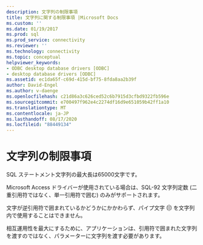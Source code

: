 ```yaml
---
description: 文字列の制限事項
title: 文字列に関する制限事項 |Microsoft Docs
ms.custom: ''
ms.date: 01/19/2017
ms.prod: sql
ms.prod_service: connectivity
ms.reviewer: ''
ms.technology: connectivity
ms.topic: conceptual
helpviewer_keywords:
- ODBC desktop database drivers [ODBC]
- desktop database drivers [ODBC]
ms.assetid: ec1da65f-c69d-415d-bf75-8fda8aa2b39f
author: David-Engel
ms.author: v-daenge
ms.openlocfilehash: c21d86a3c626ced52c6b7915d3cfbd9322fb596e
ms.sourcegitcommit: e700497f962e4c2274df16d9e651059b42ff1a10
ms.translationtype: MT
ms.contentlocale: ja-JP
ms.lasthandoff: 08/17/2020
ms.locfileid: "88449134"
---
```

# <a name="string-limitations"></a>文字列の制限事項
SQL ステートメント文字列の最大長は65000文字です。  
  
 Microsoft Access ドライバーが使用されている場合は、SQL-92 文字列定数 (二重引用符ではなく、単一引用符で囲む) のみがサポートされます。  
  
 文字が逆引用符で囲まれているかどうかにかかわらず、パイプ文字 (&#124;) を文字列内で使用することはできません。  
  
 相互運用性を最大にするために、アプリケーションは、引用符で囲まれた文字列を渡すのではなく、パラメーターに文字列を渡す必要があります。
